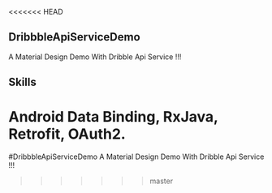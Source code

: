 <<<<<<< HEAD
## DribbbleApiServiceDemo
A Material Design Demo With Dribble Api Service !!!

## Skills
Android Data Binding, RxJava, Retrofit, OAuth2.
=======
#DribbbleApiServiceDemo
A Material Design Demo With Dribble Api Service !!!
>>>>>>> master
